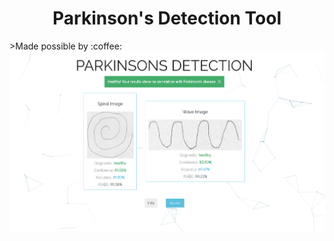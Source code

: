 <h1 align="center">Parkinson's Detection Tool</h1>
>Made possible by :coffee: 
<img src="gitstatic/base_img.png" alt="Base Parkinson Example IMG" title="">

